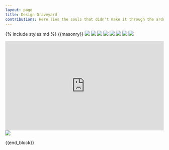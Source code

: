 ```yaml
---
layout: page
title: Design Graveyard
contributions: Here lies the souls that didn't make it through the arduous odyssey. Bless their hearts.
---
```

{% include styles.md %}
{{masonry}}
<img class="mb1" src="assets/graveyard/soma-invite.png"/>
<img class="mb1" src="assets/graveyard/sphere-4.jpg"/>
<img class="mb1" src="assets/graveyard/icons.png"/>
<img class="mt1" src="assets/graveyard/rem-meme.png"/>
<img class="mb1" src="assets/graveyard/remix-1a.jpg"/>
<img class="mb1" src="assets/graveyard/cuid.png"/>
<img class="mb1" src="assets/graveyard/face.png"/>
<img class="mb1" src="assets/graveyard/soju.png"/>
<style>.embed-container { position: relative; padding-bottom: 56.25%; height: 0; overflow: hidden; max-width: 100%; } .embed-container iframe, .embed-container object, .embed-container embed { position: absolute; top: 0; left: 0; width: 100%; height: 100%; }</style><div class='embed-container'><iframe src='https://player.vimeo.com/video/154699438' frameborder='0' webkitAllowFullScreen mozallowfullscreen allowFullScreen></iframe></div>
<img class="mt1" src="assets/graveyard/sos.jpg"/>






{{end_block}}
